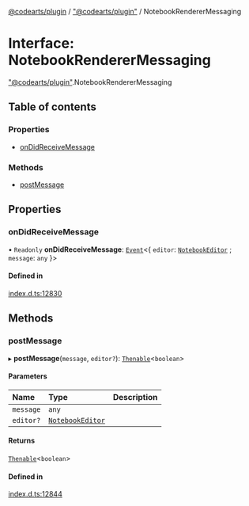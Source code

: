 [@codearts/plugin](../README.md) / ["@codearts/plugin"](../modules/_codearts_plugin_.md) / NotebookRendererMessaging

# Interface: NotebookRendererMessaging

["@codearts/plugin"](../modules/_codearts_plugin_.md).NotebookRendererMessaging

## Table of contents

### Properties

- [onDidReceiveMessage](codearts_plugin_.NotebookRendererMessaging.md#ondidreceivemessage)

### Methods

- [postMessage](codearts_plugin_.NotebookRendererMessaging.md#postmessage)

## Properties

### onDidReceiveMessage

• `Readonly` **onDidReceiveMessage**: [`Event`](codearts_plugin_.Event.md)<{ `editor`: [`NotebookEditor`](codearts_plugin_.NotebookEditor.md) ; `message`: `any`  }\>

#### Defined in

[index.d.ts:12830](https://github.com/huaweicloud/cloudide-plugin-api/blob/d4de966/index.d.ts#L12830)

## Methods

### postMessage

▸ **postMessage**(`message`, `editor?`): [`Thenable`](Thenable.md)<`boolean`\>

#### Parameters

| Name | Type | Description |
| :------ | :------ | :------ |
| `message` | `any` |  |
| `editor?` | [`NotebookEditor`](codearts_plugin_.NotebookEditor.md) |  |

#### Returns

[`Thenable`](Thenable.md)<`boolean`\>

#### Defined in

[index.d.ts:12844](https://github.com/huaweicloud/cloudide-plugin-api/blob/d4de966/index.d.ts#L12844)
